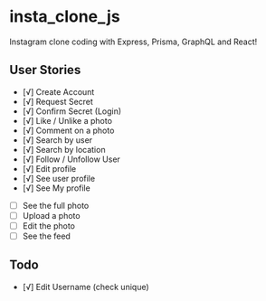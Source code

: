 # insta_clone_js
Instagram clone coding with Express, Prisma, GraphQL and React!

## User Stories

- [√] Create Account
- [√] Request Secret
- [√] Confirm Secret (Login)
- [√] Like / Unlike a photo
- [√] Comment on a photo
- [√] Search by user
- [√] Search by location
- [√] Follow / Unfollow User
- [√] Edit profile
- [√] See user profile
- [√] See My profile
- [ ] See the full photo
- [ ] Upload a photo
- [ ] Edit the photo
- [ ] See the feed

## Todo
- [√] Edit Username (check unique)
